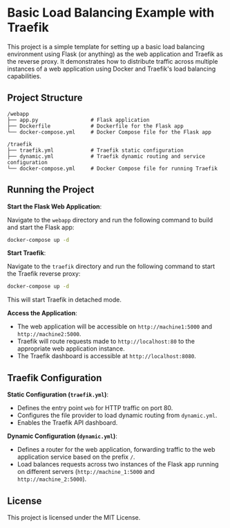 # Basic Load Balancing Example with Traefik

This project is a simple template for setting up a basic load balancing environment using Flask (or anything) as the web application and Traefik as the reverse proxy. It demonstrates how to distribute traffic across multiple instances of a web application using Docker and Traefik's load balancing capabilities.

## Project Structure

```plaintext
/webapp
├── app.py                 # Flask application
├── Dockerfile             # Dockerfile for the Flask app
└── docker-compose.yml     # Docker Compose file for the Flask app

/traefik
├── traefik.yml            # Traefik static configuration
├── dynamic.yml            # Traefik dynamic routing and service configuration
└── docker-compose.yml     # Docker Compose file for running Traefik
```

## Running the Project

**Start the Flask Web Application**:

Navigate to the `webapp` directory and run the following command to build and start the Flask app:

```bash
docker-compose up -d
```

**Start Traefik**:

Navigate to the `traefik` directory and run the following command to start the Traefik reverse proxy:

```bash
docker-compose up -d
```

This will start Traefik in detached mode.

**Access the Application**:

- The web application will be accessible on `http://machine1:5000` and `http://machine2:5000`.
- Traefik will route requests made to `http://localhost:80` to the appropriate web application instance.
- The Traefik dashboard is accessible at `http://localhost:8080`.

## Traefik Configuration

**Static Configuration (`traefik.yml`)**:
- Defines the entry point `web` for HTTP traffic on port 80.
- Configures the file provider to load dynamic routing from `dynamic.yml`.
- Enables the Traefik API dashboard.

**Dynamic Configuration (`dynamic.yml`)**:
- Defines a router for the web application, forwarding traffic to the web application service based on the prefix `/`.
- Load balances requests across two instances of the Flask app running on different servers (`http://machine_1:5000` and `http://machine_2:5000`).



## License

This project is licensed under the MIT License.